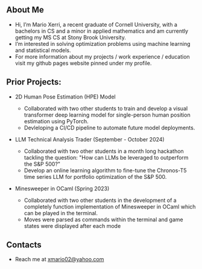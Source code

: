 ## About Me
- Hi, I’m Mario Xerri, a recent graduate of Cornell University, with a bachelors in CS and a minor in applied mathematics and am currently getting my MS CS at Stony Brook University.
- I’m interested in solving optimization problems using machine learning and statistical models.  
- For more information about my projects / work experience / education visit my github pages website pinned under my profile.

## Prior Projects: 
   - 2D Human Pose Estimation (HPE) Model
       - Collaborated with two other students to train and develop a visual transformer deep learning model for single-person human position estimation using PyTorch.
       - Devleloping a CI/CD pipeline to automate future model deployments.
         
   - LLM Technical Analysis Trader (September - October 2024)
        - Collaborated with two other students in a month long hackathon tackling the question: "How can LLMs be leveraged to outperform the S&P 500?"
        - Develop an online learning algorithm to fine-tune the Chronos-T5 time series LLM for portfolio optimization of the S&P 500.

   - Minesweeper in OCaml (Spring 2023)
        - Collaborated with two other students in the development of a completely function implementation of Minesweeper in OCaml which can be played in the terminal.
        - Moves were parsed as commands within the terminal and game states were displayed after each mode
    
## Contacts
- Reach me at xmario02@yahoo.com

<!---
MaXerri/MaXerri is a ✨ special ✨ repository because its `README.md` (this file) appears on your GitHub profile.
You can click the Preview link to take a look at your changes.
--->
